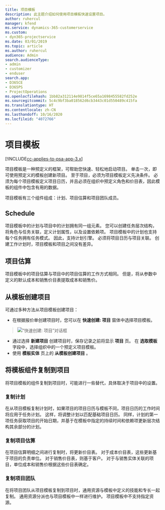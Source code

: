 ```yaml
---
title: 项目模板
description: 此主题介绍如何使用项目模板快速设置项目。
author: ruhercul
manager: kfend
ms.service: dynamics-365-customerservice
ms.custom:
- dyn365-projectservice
ms.date: 03/01/2019
ms.topic: article
ms.author: ruhercul
audience: Admin
search.audienceType:
- admin
- customizer
- enduser
search.app:
- D365CE
- D365PS
- ProjectOperations
ms.openlocfilehash: 1bb82a312114e9814f5ce65a1698455582fd252e
ms.sourcegitcommit: 5c4c9bf3ba018562d6cb3443c01d550489c415fa
ms.translationtype: HT
ms.contentlocale: zh-CN
ms.lasthandoff: 10/16/2020
ms.locfileid: "4072766"
---
```

# <a name="project-templates"></a>项目模板 

[!INCLUDE[cc-applies-to-psa-app-3.x](../includes/cc-applies-to-psa-app-3x.md)]

项目模板是一种预定义的框架，可帮助您快速、轻松地启动项目。 单击一次，即可使用预定义的模板创建新项目。 至于项目，必须为项目模板定义先决条件。 必须为每个项目模板定义项目日历，并且必须在组织中预定义角色和价目表，因此模板的组件中包含有用的数据。

项目模板有三个组件组成：计划、项目估算和项目团队成员。

## <a name="schedule"></a>Schedule

项目模板中的计划与项目中的计划拥有同一组元素。 您可以创建任务层次结构，将角色与任务关联，定义计划属性，以及设置依赖项。 项目模板中的计划也支持每个任务拥有任务模式。 因此，支持计划引擎。 必须将项目日历与项目关联。 创建工作计划时，项目模板和项目之间没有差异。

## <a name="project-estimates"></a>项目估算

项目模板中的项目估算与项目中的项目估算的工作方式相同。 但是，将从参数中定义的默认成本和销售价目表提取成本和销售价。

## <a name="creating-a-project-from-a-template"></a>从模板创建项目
 
可通过多种方法从项目模板创建项目：

- 在根据报价单创建项目时，您可以在 **快速创建: 项目** 窗体中选择项目模板。

> ![“快速创建: 项目”对话框](media/project-11.png)

- 通过选择 **新建项目** 创建项目时，保存记录之前将显示 **项目** 页。 在 **选取模板** 字段中，选择组织中的一个预定义项目模板。
- 使用 **模板实体** 页上的 **从模板创建项目** 。

## <a name="copying-components-of-template-to-project"></a>将模板组件复制到项目

将项目模板的组件复制到项目时，可能进行一些替代，具体取决于项目中的设置。

### <a name="copying-the-schedule"></a>复制计划

在从项目模板复制计划时，如果项目的项目日历与模板不同，项目日历的工作时间将应用于任务计划。 这样，将调整计划以匹配基础项目日历。 同样，计划的第一项任务获取项目的开始日期，并基于在模板中指定的持续时间和依赖项更新层次结构其余部分的计划。 

### <a name="copying-project-estimates"></a>复制项目估算 

在项目估算明细之间进行复制时，将更新价目表。 对于成本价目表，这些更新基于项目的负责单位。 对于销售价目表，则基于客户。 对于与销售实体关联的项目，单位成本和销售价根据这些价目表确定。

### <a name="copying-a-project-team"></a>复制项目团队

在将项目团队从项目模板复制到项目时，通用资源与模板中定义的技能和专长一起复制。 通用资源分派也与项目模板中一样进行维护。 项目模板中不支持指定资源。

